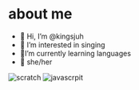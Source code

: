 # about me 

- 👋 Hi, I’m @kingsjuh
- 🎤 I’m interested in singing
- 📖I’m currently learning languages
- 💅 she/her

![scratch](https://img.shields.io/badge/Scratch-4D97FF?style=for-the-badge&logo=Scratch&logoColor=white)
![javascrpit](https://img.shields.io/badge/JavaScript-323330?style=for-the-badge&logo=javascript&logoColor=F7DF1E)
